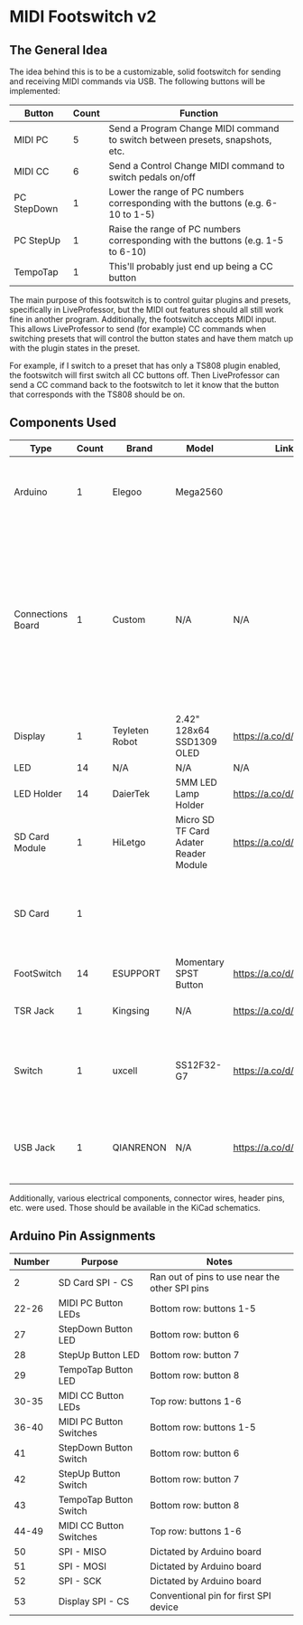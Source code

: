 # MIDI Footswitch v2

## The General Idea

The idea behind this is to be a customizable, solid footswitch for sending and receiving MIDI commands via USB. The following buttons will be implemented:

| Button | Count | Function |
|--------|-------|----------|
| MIDI PC  | 5 | Send a Program Change MIDI command to switch between presets, snapshots, etc. |
| MIDI CC  | 6 | Send a Control Change MIDI command to switch pedals on/off |
| PC StepDown | 1 | Lower the range of PC numbers corresponding with the buttons (e.g. 6-10 to 1-5) |
| PC StepUp | 1 | Raise the range of PC numbers corresponding with the buttons (e.g. 1-5 to 6-10) |
| TempoTap | 1 | This'll probably just end up being a CC button |

The main purpose of this footswitch is to control guitar plugins and presets, specifically in LiveProfessor, but the MIDI out features should all still work fine in another program. Additionally, the footswitch accepts MIDI input. This allows LiveProfessor to send (for example) CC commands when switching presets that will control the button states and have them match up with the plugin states in the preset.

For example, if I switch to a preset that has only a TS808 plugin enabled, the footswitch will first switch all CC buttons off. Then LiveProfessor can send a CC command back to the footswitch to let it know that the button that corresponds with the TS808 should be on.


## Components Used

| Type | Count | Brand | Model | Link | Notes |
|------|-------|-------|------|-------|-------|
| Arduino | 1 | Elegoo | Mega2560 | | Chosen for the large number of pins available for buttons |
| Connections Board | 1 | Custom | N/A | N/A | Mostly a convenience to make things as modular as possible. Also used in place of a breadboard for components such as resistors for the LEDs and switches |
| Display | 1 | Teyleten Robot | 2.42" 128x64 SSD1309 OLED | https://a.co/d/j11dIGv | Connected via SPI |
| LED | 14 | N/A | N/A | N/A | Red 5mm |
| LED Holder | 14 | DaierTek | 5MM LED Lamp Holder | https://a.co/d/9saOy9M | |
| SD Card Module | 1 | HiLetgo | Micro SD TF Card Adater Reader Module | https://a.co/d/amf9kn3 | Connected via SPI |
| SD Card | 1 | | | | No need for a high capacity as the only things being stored are configs |
| FootSwitch | 14 | ESUPPORT | Momentary SPST Button | https://a.co/d/4z8qo4Z | |
| TSR Jack | 1 | Kingsing | N/A | https://a.co/d/iaOluce | For the expression pedal |
| Switch | 1 | uxcell | SS12F32-G7 | https://a.co/d/9ZpxkgF | Mini slider switch to change USB modes from Midi to Arduino for uploads |
| USB Jack | 1 | QIANRENON | N/A | https://a.co/d/0RwaqkX | USB-A to USB-C converter and passthrough plate |

Additionally, various electrical components, connector wires, header pins, etc. were used. Those should be available in the KiCad schematics.


## Arduino Pin Assignments

| Number | Purpose | Notes |
|--------|---------|-------|
| 2 | SD Card SPI - CS | Ran out of pins to use near the other SPI pins |
| 22-26 | MIDI PC Button LEDs | Bottom row: buttons 1-5 |
| 27 | StepDown Button LED | Bottom row: button 6 |
| 28 | StepUp Button LED | Bottom row: button 7 |
| 29 | TempoTap Button LED | Bottom row: button 8 |
| 30-35 | MIDI CC Button LEDs | Top row: buttons 1-6 |
| 36-40 | MIDI PC Button Switches | Bottom row: buttons 1-5 |
| 41 | StepDown Button Switch | Bottom row: button 6 |
| 42 | StepUp Button Switch | Bottom row: button 7 |
| 43 | TempoTap Button Switch | Bottom row: button 8 |
| 44-49 | MIDI CC Button Switches | Top row: buttons 1-6 |
| 50 | SPI - MISO | Dictated by Arduino board |
| 51 | SPI - MOSI | Dictated by Arduino board |
| 52 | SPI - SCK | Dictated by Arduino board |
| 53 | Display SPI - CS | Conventional pin for first SPI device |
